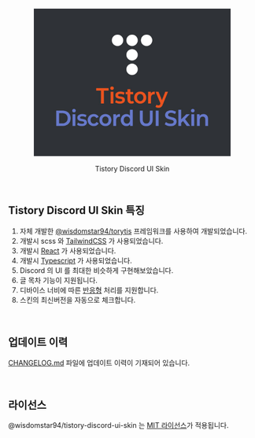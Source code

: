 <p align="center">
  <a href="#" target="_blank">
    <img alt="Tistory Discord UI Skin" src="./src/public/preview560.jpg" width="400" style="max-width: 100%;" />
  </a>
</p>

<p align="center">
  Tistory Discord UI Skin
</p>

<br />

## Tistory Discord UI Skin 특징

1. 자체 개발한 [@wisdomstar94/torytis](https://github.com/wisdomstar94/torytis) 프레임워크를 사용하여 개발되었습니다.
2. 개발시 scss 와 [TailwindCSS](https://tailwindcss.com/) 가 사용되었습니다.
3. 개발시 [React](https://react.dev/) 가 사용되었습니다.
4. 개발시 [Typescript](https://www.typescriptlang.org/) 가 사용되었습니다.
5. Discord 의 UI 를 최대한 비슷하게 구현해보았습니다.
6. 글 목차 기능이 지원됩니다.
7. 디바이스 너비에 따른 [반응형](https://namu.wiki/w/%EB%B0%98%EC%9D%91%ED%98%95%20%EC%9B%B9) 처리를 지원합니다.
8. 스킨의 최신버전을 자동으로 체크합니다.

<br />

## 업데이트 이력

[CHANGELOG.md](./CHANGELOG.md) 파일에 업데이트 이력이 기재되어 있습니다.

<br />

## 라이선스

@wisdomstar94/tistory-discord-ui-skin 는 [MIT 라이선스](./LICENSE)가 적용됩니다.
